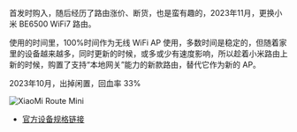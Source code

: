 首发时购入，随后经历了路由涨价、断货，也是蛮有趣的，2023年11月，更换小米 BE6500 WiFi7 路由。

使用的时间里，100%时间作为无线 WiFi AP 使用，多数时间是稳定的，但随着家里的设备越来越多，同时更新的时候，或多或少有速度影响，所以趁着小米路由上新的时候，购置了支持“本地网关”能力的新款路由，替代它作为新的 AP。

2023年10月，出掉闲置，回血率 33%

![XiaoMi Route Mini](https://raw.githubusercontent.com/soulteary/Home-Network-Note/main/deprecate/Mi%20AIoT%20Router%20AX3600/xiaomi-ax-3600.jpg)

- [官方设备规格链接](https://www.mi.com/global/product/mi-aiot-router-ax3600/specs)
